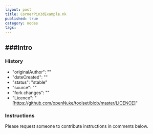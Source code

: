 ```yaml
---
layout: post
title: CornerPin3dExample.nk
published: true
category: nodes
tags: 
---
```


###Intro
- 

### History
- "originalAuthor": ""
- "dateCreated": ""
- "status": "stable"
- "source": ""
- "fork changes": ""
- "Licence": "[https://github.com/openNuke/toolset/blob/master/LICENCE]"

### Instructions
Please request someone to contribute instructions in comments below.
